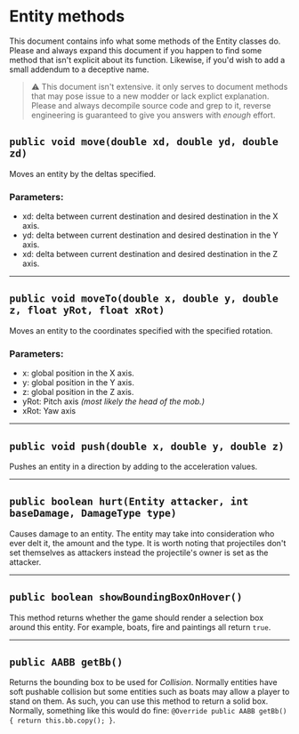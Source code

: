 # Entity methods

This document contains info what some methods of the Entity classes do.
Please and always expand this document if you happen to find some method that isn't explicit about its function. Likewise, if you'd wish to add a small addendum to a deceptive name.

> ⚠️ This document isn't extensive. it only serves to document methods that may pose issue to a new modder or lack explict explanation. 
> Please and always decompile source code and grep to it, reverse engineering is guaranteed to give you answers with *enough* effort.

## `public void move(double xd, double yd, double zd)`

Moves an entity by the deltas specified.

### Parameters:

* xd: delta between current destination and desired destination in the X axis.
* yd: delta between current destination and desired destination in the Y axis.
* xd: delta between current destination and desired destination in the Z axis.

---

## `public void moveTo(double x, double y, double z, float yRot, float xRot)`

Moves an entity to the coordinates specified with the specified rotation.

### Parameters:

* x: global position in the X axis.
* y: global position in the Y axis.
* z: global position in the Z axis.
* yRot: Pitch axis *(most likely the head of the mob.)*
* xRot: Yaw axis

---

## `public void push(double x, double y, double z)`

Pushes an entity in a direction by adding to the acceleration values.

---

## `public boolean hurt(Entity attacker, int baseDamage, DamageType type)`

Causes damage to an entity. The entity may take into consideration who ever delt it, the amount and the type.
It is worth noting that projectiles don't set themselves as attackers instead the projectile's owner is set as the attacker.

---

## `public boolean showBoundingBoxOnHover()`

This method returns whether the game should render a selection box around this entity. For example, boats, fire and paintings all return `true`.

---

## `public AABB getBb()`

Returns the bounding box to be used for *Collision*. Normally entities have soft pushable collision but some entities such as boats may allow a player to stand on them.
As such, you can use this method to return a solid box. Normally, something like this would do fine: `@Override public AABB getBb() { return this.bb.copy(); }`.